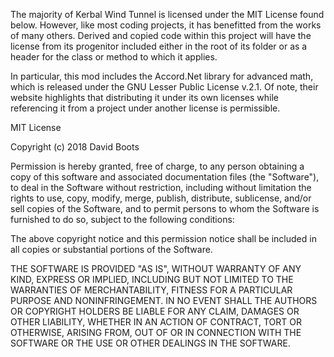 ﻿The majority of Kerbal Wind Tunnel is licensed under the MIT License found below.
However, like most coding projects, it has benefitted from the works of many
others. Derived and copied code within this project will have the license from
its progenitor included either in the root of its folder or as a header for the
class or method to which it applies.

In particular, this mod includes the Accord.Net library for advanced math, which
is released under the GNU Lesser Public License v.2.1. Of note, their website
highlights that distributing it under its own licenses while referencing it from
a project under another license is permissible.

MIT License

Copyright (c) 2018 David Boots

Permission is hereby granted, free of charge, to any person obtaining a copy
of this software and associated documentation files (the "Software"), to deal
in the Software without restriction, including without limitation the rights
to use, copy, modify, merge, publish, distribute, sublicense, and/or sell
copies of the Software, and to permit persons to whom the Software is
furnished to do so, subject to the following conditions:

The above copyright notice and this permission notice shall be included in all
copies or substantial portions of the Software.

THE SOFTWARE IS PROVIDED "AS IS", WITHOUT WARRANTY OF ANY KIND, EXPRESS OR
IMPLIED, INCLUDING BUT NOT LIMITED TO THE WARRANTIES OF MERCHANTABILITY,
FITNESS FOR A PARTICULAR PURPOSE AND NONINFRINGEMENT. IN NO EVENT SHALL THE
AUTHORS OR COPYRIGHT HOLDERS BE LIABLE FOR ANY CLAIM, DAMAGES OR OTHER
LIABILITY, WHETHER IN AN ACTION OF CONTRACT, TORT OR OTHERWISE, ARISING FROM,
OUT OF OR IN CONNECTION WITH THE SOFTWARE OR THE USE OR OTHER DEALINGS IN THE
SOFTWARE.
